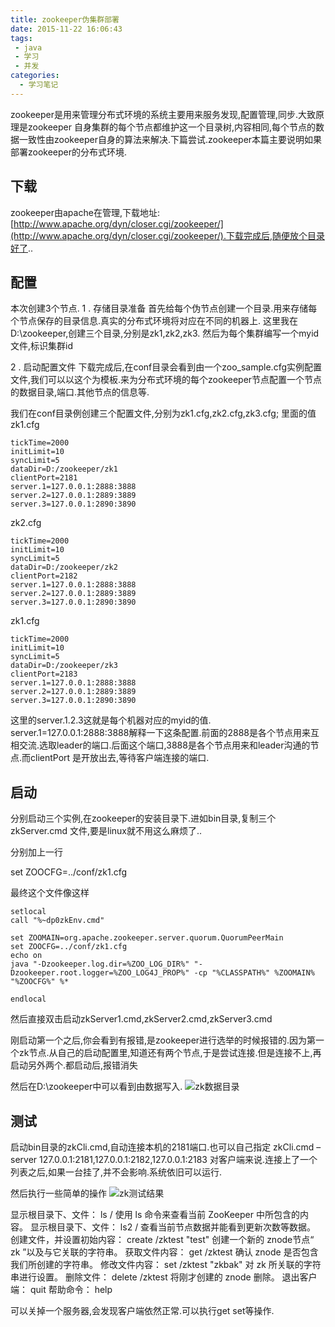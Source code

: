 ```yaml
---
title: zookeeper伪集群部署
date: 2015-11-22 16:06:43
tags: 
 - java 
 - 学习 
 - 并发
categories: 
  - 学习笔记
---
```


zookeeper是用来管理分布式环境的系统主要用来服务发现,配置管理,同步.大致原理是zookeeper 自身集群的每个节点都维护这一个目录树,内容相同,每个节点的数据一致性由zookeeper自身的算法来解决.下篇尝试.zookeeper本篇主要说明如果部署zookeeper的分布式环境.

## 下载 ##
zookeeper由apache在管理,下载地址:[http://www.apache.org/dyn/closer.cgi/zookeeper/](http://www.apache.org/dyn/closer.cgi/zookeeper/).下载完成后,随便放个目录好了..


## 配置 ##

本次创建3个节点.
1 . 存储目录准备
首先给每个伪节点创建一个目录.用来存储每个节点保存的目录信息.真实的分布式环境将对应在不同的机器上.
这里我在D:\zookeeper,创建三个目录,分别是zk1,zk2,zk3.
然后为每个集群编写一个myid文件,标识集群id

2 . 启动配置文件 
下载完成后,在conf目录会看到由一个zoo_sample.cfg实例配置文件,我们可以以这个为模板.来为分布式环境的每个zookeeper节点配置一个节点的数据目录,端口.其他节点的信息等.

我们在conf目录例创建三个配置文件,分别为zk1.cfg,zk2.cfg,zk3.cfg;
里面的值
zk1.cfg
````
tickTime=2000 
initLimit=10 
syncLimit=5 
dataDir=D:/zookeeper/zk1 
clientPort=2181 
server.1=127.0.0.1:2888:3888 
server.2=127.0.0.1:2889:3889 
server.3=127.0.0.1:2890:3890
````

zk2.cfg
````
tickTime=2000 
initLimit=10 
syncLimit=5 
dataDir=D:/zookeeper/zk2 
clientPort=2182 
server.1=127.0.0.1:2888:3888 
server.2=127.0.0.1:2889:3889 
server.3=127.0.0.1:2890:3890
````

zk1.cfg
````
tickTime=2000 
initLimit=10 
syncLimit=5 
dataDir=D:/zookeeper/zk3
clientPort=2183 
server.1=127.0.0.1:2888:3888 
server.2=127.0.0.1:2889:3889 
server.3=127.0.0.1:2890:3890
````

这里的server.1.2.3这就是每个机器对应的myid的值.
server.1=127.0.0.1:2888:3888解释一下这条配置.前面的2888是各个节点用来互相交流.选取leader的端口.后面这个端口,3888是各个节点用来和leader沟通的节点.而clientPort 是开放出去,等待客户端连接的端口.


## 启动 ##

分别启动三个实例,在zookeeper的安装目录下.进如bin目录,复制三个zkServer.cmd 文件,要是linux就不用这么麻烦了..

分别加上一行

set ZOOCFG=../conf/zk1.cfg

最终这个文件像这样
````
setlocal
call "%~dp0zkEnv.cmd"

set ZOOMAIN=org.apache.zookeeper.server.quorum.QuorumPeerMain
set ZOOCFG=../conf/zk1.cfg
echo on
java "-Dzookeeper.log.dir=%ZOO_LOG_DIR%" "-Dzookeeper.root.logger=%ZOO_LOG4J_PROP%" -cp "%CLASSPATH%" %ZOOMAIN% "%ZOOCFG%" %*

endlocal
````
然后直接双击启动zkServer1.cmd,zkServer2.cmd,zkServer3.cmd

刚启动第一个之后,你会看到有报错,是zookeeper进行选举的时候报错的.因为第一个zk节点.从自己的启动配置里,知道还有两个节点,于是尝试连接.但是连接不上,再启动另外两个.都启动后,报错消失

然后在D:\zookeeper中可以看到由数据写入.
![zk数据目录](/images/zk_result.jpg)


## 测试 ##

启动bin目录的zkCli.cmd,自动连接本机的2181端口.也可以自己指定
zkCli.cmd –server 127.0.0.1:2181,127.0.0.1:2182,127.0.0.1:2183
对客户端来说.连接上了一个列表之后,如果一台挂了,并不会影响.系统依旧可以运行.

然后执行一些简单的操作
![zk测试结果](/images/zk_operation_test.jpg)

显示根目录下、文件： ls / 使用 ls 命令来查看当前 ZooKeeper 中所包含的内容。
显示根目录下、文件： ls2 / 查看当前节点数据并能看到更新次数等数据。
创建文件，并设置初始内容： create /zktest "test" 创建一个新的 znode节点“ zk ”以及与它关联的字符串。
获取文件内容： get /zktest 确认 znode 是否包含我们所创建的字符串。
修改文件内容： set /zktest "zkbak" 对 zk 所关联的字符串进行设置。
删除文件： delete /zktest 将刚才创建的 znode 删除。
退出客户端： quit
帮助命令： help

可以关掉一个服务器,会发现客户端依然正常.可以执行get set等操作.
